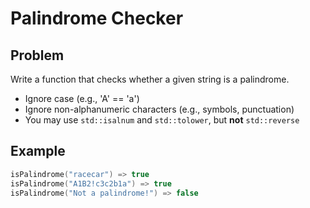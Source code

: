 # Palindrome Checker

## Problem

Write a function that checks whether a given string is a palindrome.

- Ignore case (e.g., 'A' == 'a')
- Ignore non-alphanumeric characters (e.g., symbols, punctuation)
- You may use `std::isalnum` and `std::tolower`, but **not** `std::reverse`

## Example

```cpp
isPalindrome("racecar") => true  
isPalindrome("A1B2!c3c2b1a") => true  
isPalindrome("Not a palindrome!") => false
